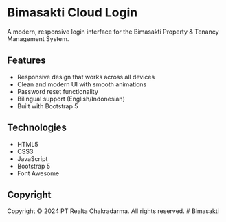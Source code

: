 # Bimasakti Cloud Login

A modern, responsive login interface for the Bimasakti Property & Tenancy Management System.

## Features
- Responsive design that works across all devices
- Clean and modern UI with smooth animations
- Password reset functionality
- Bilingual support (English/Indonesian)
- Built with Bootstrap 5

## Technologies
- HTML5
- CSS3
- JavaScript
- Bootstrap 5
- Font Awesome

## Copyright
Copyright © 2024 PT Realta Chakradarma. All rights reserved. # Bimasakti
